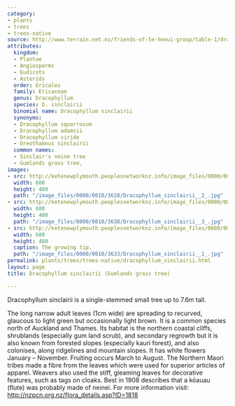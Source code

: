 ```yaml
---
category:
- plants
- trees
- trees-native
source: http://www.terrain.net.nz/friends-of-te-henui-group/table-1/dracophyllum-sinclairii-gumlands-grass-tree.html
attributes:
  kingdom:
  - Plantae
  - Angiosperms
  - Eudicots
  - Asterids
  order: Ericales
  family: Ericaceae
  genus: Dracophyllum
  species: D. sinclairii
  binomial name: Dracophyllum sinclairii
  synonyms:
  - Dracophyllum squarrosum
  - Dracophyllum adamsii
  - Dracophyllum viride
  - Oreothamnus sinclairii
  common names:
  - Sinclair's neine tree
  - Gumlands grass tree,
images:
- src: http://ketenewplymouth.peoplesnetworknz.info/image_files/0000/0010/3628/Dracophyllum_sinclairii__2_.jpg
  width: 600
  height: 480
  path: "/image_files/0000/0010/3628/Dracophyllum_sinclairii__2_.jpg"
- src: http://ketenewplymouth.peoplesnetworknz.info/image_files/0000/0010/3638/Dracophyllum_sinclairii__3_.jpg
  width: 600
  height: 480
  path: "/image_files/0000/0010/3638/Dracophyllum_sinclairii__3_.jpg"
- src: http://ketenewplymouth.peoplesnetworknz.info/image_files/0000/0010/3633/Dracophyllum_sinclairii__1_.jpg
  width: 600
  height: 480
  caption: The growing tip.
  path: "/image_files/0000/0010/3633/Dracophyllum_sinclairii__1_.jpg"
permalink: plants/trees/trees-native/dracophyllum_sinclairii.html
layout: page
title: Dracophyllum sinclairii (Gumlands grass tree)

---
```

Dracophyllum sinclairii is a single-stemmed small tree up to 7.6m tall.

The long narrow adult leaves (1cm wide) are spreading to recurved, glaucous to light green but occasionally light brown.
It is a common species north of Auckland and Thames. Its habitat is the northern coastal cliffs, shrublands (especially gum land scrub), and secondary regrowth but it is also known from forested slopes (especially kauri forest), and also colonises, along ridgelines and mountain slopes. It has white flowers January – November. Fruiting occurs March to August.
The Northern Maori tribes made a fibre from the leaves which were used for superior articles of apparel. Weavers also used the stiff, gleaming leaves for decorative features, such as tags on cloaks. Best in 1908 describes that a kōauau (flute) was probably made of neinei.
For more information visit: <a href="http://nzpcn.org.nz/flora_details.asp?ID=1818" target="_blank">http://nzpcn.org.nz/flora_details.asp?ID=1818</a>
